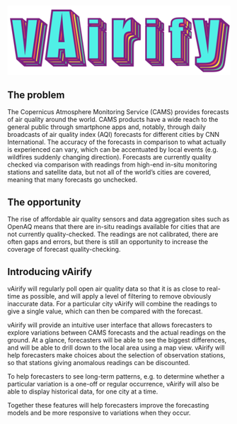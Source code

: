 ![Alt text](air-quality-ui/public/vAirifyLogo.png)
## The problem

The Copernicus Atmosphere Monitoring Service (CAMS) provides forecasts of air quality around the world. CAMS products have a wide reach to the general public through smartphone apps and, notably, through daily broadcasts of air quality index (AQI) forecasts for different cities by CNN International.  The accuracy of the forecasts in comparison to what actually is experienced can vary, which can be accentuated by local events (e.g. wildfires suddenly changing direction). Forecasts are currently quality checked via comparison with readings from high-end in-situ monitoring stations and satellite data, but not all of the world’s cities are covered, meaning that many forecasts go unchecked.

## The opportunity

The rise of affordable air quality sensors and data aggregation sites such as OpenAQ means that there are in-situ readings available for cities that are not currently quality-checked. The readings are not calibrated, there are often gaps and errors, but there is still an opportunity to increase the coverage of forecast quality-checking.

## Introducing vAirify

vAirify will regularly poll open air quality data so that it is as close to real-time as possible, and will apply a level of filtering to remove obviously inaccurate data. For a particular city vAirify will combine the readings to give a single value, which can then be compared with the forecast.

vAirify will provide an intuitive user interface that allows forecasters to explore variations between CAMS forecasts and the actual readings on the ground. At a glance, forecasters will be able to see the biggest differences, and will be able to drill down to the local area using a map view. vAirify will help forecasters make choices about the selection of observation stations, so that stations giving anomalous readings can be discounted.

To help forecasters to see long-term patterns, e.g. to determine whether a particular variation is a one-off or regular occurrence, vAirify will also be able to display historical data, for one city at a time.

Together these features will help forecasters improve the forecasting models and be more responsive to variations when they occur.
